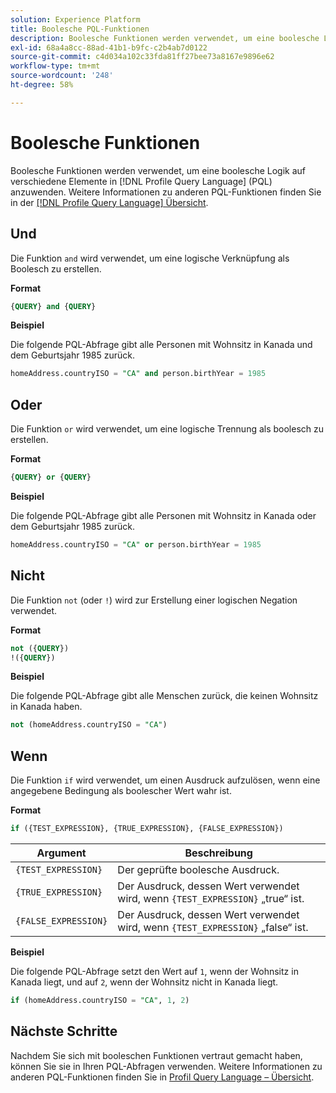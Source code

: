 ```yaml
---
solution: Experience Platform
title: Boolesche PQL-Funktionen
description: Boolesche Funktionen werden verwendet, um eine boolesche Logik auf verschiedene Elemente in Profile Query Language (PQL) anzuwenden.
exl-id: 68a4a8cc-88ad-41b1-b9fc-c2b4ab7d0122
source-git-commit: c4d034a102c33fda81ff27bee73a8167e9896e62
workflow-type: tm+mt
source-wordcount: '248'
ht-degree: 58%

---
```


# Boolesche Funktionen

Boolesche Funktionen werden verwendet, um eine boolesche Logik auf verschiedene Elemente in [!DNL Profile Query Language] (PQL) anzuwenden.  Weitere Informationen zu anderen PQL-Funktionen finden Sie in der [[!DNL Profile Query Language] Übersicht](./overview.md).

## Und

Die Funktion `and` wird verwendet, um eine logische Verknüpfung als Boolesch zu erstellen.

**Format**

```sql
{QUERY} and {QUERY}
```

**Beispiel**

Die folgende PQL-Abfrage gibt alle Personen mit Wohnsitz in Kanada und dem Geburtsjahr 1985 zurück.

```sql
homeAddress.countryISO = "CA" and person.birthYear = 1985
```

## Oder

Die Funktion `or` wird verwendet, um eine logische Trennung als boolesch zu erstellen.

**Format**

```sql
{QUERY} or {QUERY}
```

**Beispiel**

Die folgende PQL-Abfrage gibt alle Personen mit Wohnsitz in Kanada oder dem Geburtsjahr 1985 zurück.

```sql
homeAddress.countryISO = "CA" or person.birthYear = 1985
```

## Nicht

Die Funktion `not` (oder `!`) wird zur Erstellung einer logischen Negation verwendet.

**Format**

```sql
not ({QUERY})
!({QUERY})
```

**Beispiel**

Die folgende PQL-Abfrage gibt alle Menschen zurück, die keinen Wohnsitz in Kanada haben.

```sql
not (homeAddress.countryISO = "CA")
```

## Wenn 

Die Funktion `if` wird verwendet, um einen Ausdruck aufzulösen, wenn eine angegebene Bedingung als boolescher Wert wahr ist.

**Format**

```sql
if ({TEST_EXPRESSION}, {TRUE_EXPRESSION}, {FALSE_EXPRESSION})
```

| Argument | Beschreibung |
| --------- | ----------- |
| `{TEST_EXPRESSION}` | Der geprüfte boolesche Ausdruck. |
| `{TRUE_EXPRESSION}` | Der Ausdruck, dessen Wert verwendet wird, wenn `{TEST_EXPRESSION}` „true“ ist. |
| `{FALSE_EXPRESSION}` | Der Ausdruck, dessen Wert verwendet wird, wenn `{TEST_EXPRESSION}` „false“ ist. |

**Beispiel**

Die folgende PQL-Abfrage setzt den Wert auf `1`, wenn der Wohnsitz in Kanada liegt, und auf `2`, wenn der Wohnsitz nicht in Kanada liegt.

```sql
if (homeAddress.countryISO = "CA", 1, 2)
```

## Nächste Schritte

Nachdem Sie sich mit booleschen Funktionen vertraut gemacht haben, können Sie sie in Ihren PQL-Abfragen verwenden. Weitere Informationen zu anderen PQL-Funktionen finden Sie in [Profil Query Language – Übersicht](./overview.md).
